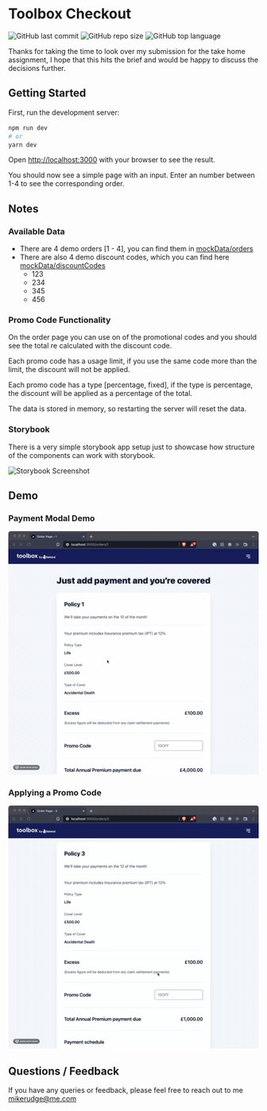 # Toolbox Checkout

![GitHub last commit](https://img.shields.io/github/last-commit/mikerudge/toolbox-checkout)
![GitHub repo size](https://img.shields.io/github/repo-size/mikerudge/toolbox-checkout)
![GitHub top language](https://img.shields.io/github/languages/top/mikerudge/toolbox-checkout)

Thanks for taking the time to look over my submission for the take home assignment, I hope that this hits the brief and would be happy to discuss the decisions further.

## Getting Started

First, run the development server:

```bash
npm run dev
# or
yarn dev
```

Open [http://localhost:3000](http://localhost:3000) with your browser to see the result.

You should now see a simple page with an input. Enter an number between 1-4 to see the corresponding order.

## Notes

### Available Data

- There are 4 demo orders [1 - 4], you can find them in [mockData/orders](mockData/orders.ts)
- There are also 4 demo discount codes, which you can find here [mockData/discountCodes](mockData/discountCodes.ts)
  - 123
  - 234
  - 345
  - 456

### Promo Code Functionality

On the order page you can use on of the promotional codes and you should see the total re calculated with the discount code.

Each promo code has a usage limit, if you use the same code more than the limit, the discount will not be applied.

Each promo code has a type [percentage, fixed], if the type is percentage, the discount will be applied as a percentage of the total.

The data is stored in memory, so restarting the server will reset the data.

### Storybook

There is a very simple storybook app setup just to showcase how structure of the components can work with storybook.

![Storybook Screenshot](https://i.ibb.co/4Jtr1QK/Screenshot-2022-04-09-at-22-16-21.png)

## Demo

### Payment Modal Demo

![App Screenshot](demo1.gif)

### Applying a Promo Code

![App Screenshot](demo2.gif)

## Questions / Feedback

If you have any queries or feedback, please feel free to reach out to me mikerudge@me.com
